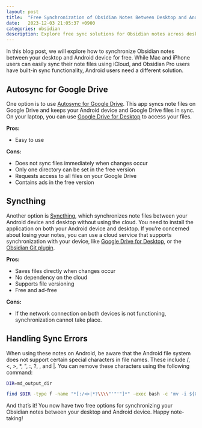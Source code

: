 ```yaml
---
layout: post
title:  "Free Synchronization of Obsidian Notes Between Desktop and Android Devices"
date:   2023-12-03 21:05:37 +0900
categories: obsidian
description: Explore free sync solutions for Obsidian notes across desktop and Android devices. Learn about Autosync, Syncthing.
---
```


In this blog post, we will explore how to synchronize Obsidian notes between your desktop and Android device for free. While Mac and iPhone users can easily sync their note files using iCloud, and Obsidian Pro users have built-in sync functionality, Android users need a different solution.

## Autosync for Google Drive

One option is to use [Autosync for Google Drive](https://play.google.com/store/apps/details?id=com.ttxapps.drivesync&hl=en_US). This app syncs note files on Google Drive and keeps your Android device and Google Drive files in sync. On your laptop, you can use [Google Drive for Desktop](https://www.google.com/drive/download/) to access your files.

**Pros:**

- Easy to use

**Cons:**

- Does not sync files immediately when changes occur
- Only one directory can be set in the free version
- Requests access to all files on your Google Drive
- Contains ads in the free version

## Syncthing

Another option is [Syncthing](https://syncthing.net/), which synchronizes note files between your Android device and desktop without using the cloud. You need to install the application on both your Android device and desktop. If you’re concerned about losing your notes, you can use a cloud service that supports synchronization with your device, like [Google Drive for Desktop](https://www.google.com/drive/download/), or the [Obsidian Git plugin](https://github.com/denolehov/obsidian-git).

**Pros:**

- Saves files directly when changes occur
- No dependency on the cloud
- Supports file versioning
- Free and ad-free

**Cons:**
- If the network connection on both devices is not functioning, synchronization cannot take place.

## Handling Sync Errors

When using these notes on Android, be aware that the Android file system does not support certain special characters in file names. These include /, <, >, *, ", :, ?, , and |. You can remove these characters using the following command:

```bash
DIR=md_output_dir

find $DIR -type f -name "*[:/<>|*?\\\\"'"'"]*" -exec bash -c 'mv -i ${0} $(echo ${0} | tr '"'"':<>*?|\\"'"'"' "_")' {} \;
```

And that’s it! You now have two free options for synchronizing your Obsidian notes between your desktop and Android device. Happy note-taking!